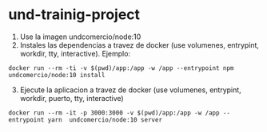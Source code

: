 # und-trainig-project

1. Use la imagen undcomercio/node:10
2. Instales las dependencias a travez de docker (use volumenes, entrypint, workdir, tty, interactive). Ejemplo: 
```
docker run --rm -ti -v $(pwd)/app:/app -w /app --entrypoint npm undcomercio/node:10 install
```
3. Ejecute la aplicacion a travez de docker (use volumenes, entrypint, workdir, puerto, tty, interactive)
```
docker run --rm -it -p 3000:3000 -v $(pwd)/app:/app -w /app --entrypoint yarn  undcomercio/node:10 server
```
